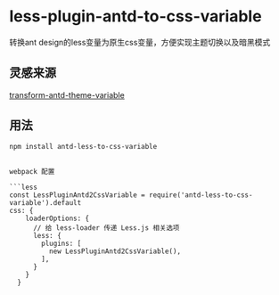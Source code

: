 # less-plugin-antd-to-css-variable
转换ant design的less变量为原生css变量，方便实现主题切换以及暗黑模式

## 灵感来源
[transform-antd-theme-variable](https://github.com/spark-build/transform-antd-theme-variable)

## 用法

```
npm install antd-less-to-css-variable
```

```

webpack 配置

```less
const LessPluginAntd2CssVariable = require('antd-less-to-css-variable').default
css: {
    loaderOptions: {
      // 给 less-loader 传递 Less.js 相关选项
      less: {
        plugins: [
          new LessPluginAntd2CssVariable(),
        ],
      }
    }
  }
```
